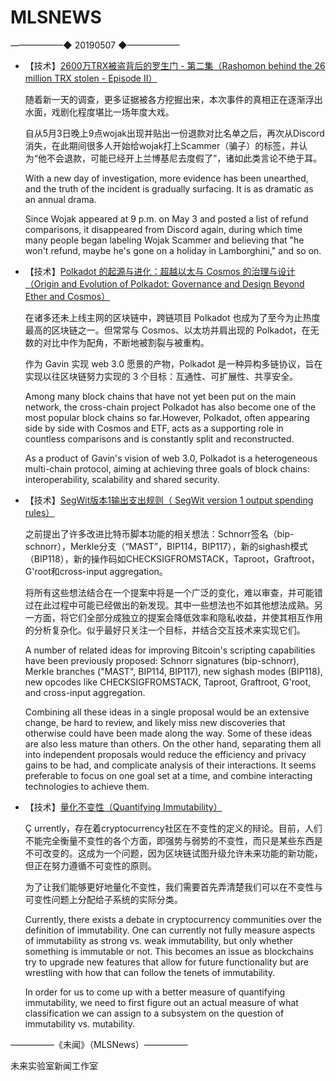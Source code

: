 # ​MLSNEWS
——————◆
20190507
◆——————
* 【技术】[2600万TRX被盗背后的罗生门 - 第二集（Rashomon behind the 26 million TRX stolen - Episode II）](https://mp.weixin.qq.com/s?__biz=MzU1OTQ3MTI3Ng==&mid=2247484850&idx=1&sn=817d0c78e9a3129f2d02cb13ebd252b1&chksm=fc178a71cb600367965e76778db0df9e69980e79d4115cd1f6f3bf8ca6a30f636c13e0c29535&scene=0&xtrack=1)

  随着新一天的调查，更多证据被各方挖掘出来，本次事件的真相正在逐渐浮出水面，戏剧化程度堪比一场年度大戏。

  自从5月3日晚上9点wojak出现并贴出一份退款对比名单之后，再次从Discord消失，在此期间很多人开始给wojak打上Scammer（骗子）的标签，并认为“他不会退款，可能已经开上兰博基尼去度假了”，诸如此类言论不绝于耳。

  With a new day of investigation, more evidence has been unearthed, and the truth of the incident is gradually surfacing. It is as dramatic as an annual drama.
 
  Since Wojak appeared at 9 p.m. on May 3 and posted a list of refund comparisons, it disappeared from Discord again, during which time many people began labeling Wojak Scammer and believing that "he won't refund, maybe he's gone on a holiday in Lamborghini," and so on.
* 【技术】[Polkadot 的起源与进化：超越以太与 Cosmos 的治理与设计（Origin and Evolution of Polkadot: Governance and Design Beyond Ether and Cosmos）](https://mp.weixin.qq.com/s?__biz=MzU5MDU2MzIzOQ==&mid=2247487865&idx=2&sn=b157ccdd22bf409aeb937d3ab3b04039&chksm=fe3d03b1c94a8aa7049cfaf6362e20cca2b351faefb38b2ad1426590c147b8ad89c984984408&scene=0&xtrack=1)

  在诸多还未上线主网的区块链中，跨链项目 Polkadot 也成为了至今为止热度最高的区块链之一。但常常与 Cosmos、以太坊并肩出现的 Polkadot，在无数的对比中作为配角，不断地被割裂与被重构。
  
  作为 Gavin 实现 web 3.0 愿景的产物，Polkadot 是一种异构多链协议，旨在实现以往区块链努力实现的 3 个目标：互通性、可扩展性、共享安全。

  Among many block chains that have not yet been put on the main network, the cross-chain project Polkadot has also become one of the most popular block chains so far.However, Polkadot, often appearing side by side with Cosmos and ETF, acts as a supporting role in countless comparisons and is constantly split and reconstructed.

  As a product of Gavin's vision of web 3.0, Polkadot is a heterogeneous multi-chain protocol, aiming at achieving three goals of block chains: interoperability, scalability and shared security.
* 【技术】[SegWit版本1输出支出规则（ SegWit version 1 output spending rules）](https://github.com/sipa/bips/blob/bip-schnorr/bip-taproot.mediawiki?ref=tokendaily)

  之前提出了许多改进比特币脚本功能的相关想法：Schnorr签名（bip-schnorr），Merkle分支（“MAST”，BIP114，BIP117），新的sighash模式（BIP118），新的操作码如CHECKSIGFROMSTACK，Taproot，Graftroot，G'root和cross-input aggregation。

  将所有这些想法结合在一个提案中将是一个广泛的变化，难以审查，并可能错过在此过程中可能已经做出的新发现。其中一些想法也不如其他想法成熟。另一方面，将它们全部分成独立的提案会降低效率和隐私收益，并使其相互作用的分析复杂化。似乎最好只关注一个目标，并结合交互技术来实现它们。

  A number of related ideas for improving Bitcoin's scripting capabilities have been previously proposed: Schnorr signatures (bip-schnorr), Merkle branches ("MAST", BIP114, BIP117), new sighash modes (BIP118), new opcodes like CHECKSIGFROMSTACK, Taproot, Graftroot, G'root, and cross-input aggregation.

  Combining all these ideas in a single proposal would be an extensive change, be hard to review, and likely miss new discoveries that otherwise could have been made along the way. Some of these ideas are also less mature than others. On the other hand, separating them all into independent proposals would reduce the efficiency and privacy gains to be had, and complicate analysis of their interactions. It seems preferable to focus on one goal set at a time, and combine interacting technologies to achieve them.
* 【技术】[量化不变性（Quantifying Immutability）](https://medium.com/ethereum-classic/quantifying-immutability-e8f2b1bb9301)
 
  Ç urrently，存在着cryptocurrency社区在不变性的定义的辩论。目前，人们不能完全衡量不变性的各个方面，即强势与弱势的不变性，而只是某些东西是不可改变的。这成为一个问题，因为区块链试图升级允许未来功能的新功能，但正在努力遵循不可变性的原则。

  为了让我们能够更好地量化不变性，我们需要首先弄清楚我们可以在不变性与可变性问题上分配给子系统的实际分类。

  Currently, there exists a debate in cryptocurrency communities over the definition of immutability. One can currently not fully measure aspects of immutability as strong vs. weak immutability, but only whether something is immutable or not. This becomes an issue as blockchains try to upgrade new features that allow for future functionality but are wrestling with how that can follow the tenets of immutability.

  In order for us to come up with a better measure of quantifying immutability, we need to first figure out an actual measure of what classification we can assign to a subsystem on the question of immutability vs. mutability.
  
  
—————《未闻》（MLSNews）—————
  
未来实验室新闻工作室
